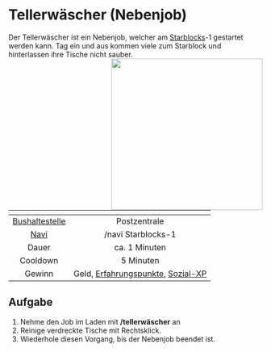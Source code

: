 # Tellerwäscher (Nebenjob)
Der Tellerwäscher ist ein Nebenjob, welcher am [Starblocks](../../pages/biz/starblocks.md)-1 gestartet werden kann. Tag ein und aus kommen viele zum Starblock und hinterlassen ihre Tische nicht sauber. <img align="right" width="300" eight="150" src="../../../assets/image/nebenjobs/Tellerwäscher.png">

| <!-- --> | <!-- --> |
| :-: | :-: |
| [Bushaltestelle](../../pages/öpnv/bus.md) | Postzentrale |
| [Navi](../../pages/allgemein/level.md) | /navi Starblocks-1 |
| Dauer | ca. 1 Minuten |
| Cooldown | 5 Minuten |
| Gewinn | Geld, [Erfahrungspunkte](../../pages/allgemein/level.md), [Sozial-XP](../../pages/skills/social.md) |

## Aufgabe
1. Nehme den Job im Laden mit **/tellerwäscher** an
2. Reinige verdreckte Tische mit Rechtsklick.
3. Wiederhole diesen Vorgang, bis der Nebenjob beendet ist.
